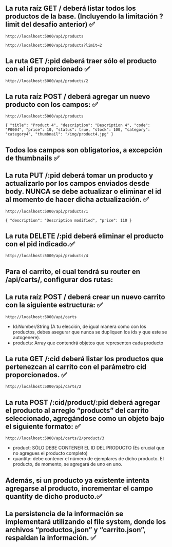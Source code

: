 ## La ruta raíz GET / deberá listar todos los productos de la base. (Incluyendo la limitación ?limit del desafío anterior) ✅

`http://localhost:5000/api/products`

`http://localhost:5000/api/products?limit=2`

## La ruta GET /:pid deberá traer sólo el producto con el id proporcionado ✅

`http://localhost:5000/api/products/2`

## La ruta raíz POST / deberá agregar un nuevo producto con los campos: ✅

`http://localhost:5000/api/products`

`{
    "title": "Product 4",
    "description": "Description 4",
    "code": "P0004",
    "price": 10,
    "status": true,
    "stock": 100,
    "category": "category4",
    "thumbnail": "/img/product4.jpg"
  }
 `

## Todos los campos son obligatorios, a excepción de thumbnails ✅

## La ruta PUT /:pid deberá tomar un producto y actualizarlo por los campos enviados desde body. NUNCA se debe actualizar o eliminar el id al momento de hacer dicha actualización. ✅

`http://localhost:5000/api/products/1`

`{
    "description": "Description modified",
    "price": 110
}
`

## La ruta DELETE /:pid deberá eliminar el producto con el pid indicado.✅

`http://localhost:5000/api/products/4`

## Para el carrito, el cual tendrá su router en /api/carts/, configurar dos rutas:

## La ruta raíz POST / deberá crear un nuevo carrito con la siguiente estructura: ✅

`http://localhost:5000/api/carts`

- Id:Number/String (A tu elección, de igual manera como con los productos, debes asegurar que nunca se dupliquen los ids y que este se autogenere).
- products: Array que contendrá objetos que representen cada producto

## La ruta GET /:cid deberá listar los productos que pertenezcan al carrito con el parámetro cid proporcionados. ✅

`http://localhost:5000/api/carts/2`

## La ruta POST /:cid/product/:pid deberá agregar el producto al arreglo “products” del carrito seleccionado, agregándose como un objeto bajo el siguiente formato: ✅

`http://localhost:5000/api/carts/2/product/3`

- product: SÓLO DEBE CONTENER EL ID DEL PRODUCTO (Es crucial que no agregues el producto completo)
- quantity: debe contener el número de ejemplares de dicho producto. El producto, de momento, se agregará de uno en uno.

## Además, si un producto ya existente intenta agregarse al producto, incrementar el campo quantity de dicho producto.✅

## La persistencia de la información se implementará utilizando el file system, donde los archivos “productos,json” y “carrito.json”, respaldan la información. ✅
